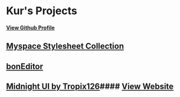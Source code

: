 # Kur's Projects
#### [View Github Profile](https://github.com/fluffapparition)

## [Myspace Stylesheet Collection](https://fluffapparition.github.io/kurs-myspace-themes/)

## [bonEditor](https://fluffapparition.github.io/bonEditor/)

## [Midnight UI by Tropix126](https://fluffapparition.github.io/midnight)#### [View Website](https://tropix126.github.io/BetterDiscordStuff/midnight/)

